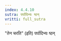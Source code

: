 ```yaml
---
index: 4.4.10
sutra: पर्पादिभ्यः ष्ठन्
vritti: full_sutra
---
```


"तेन चरति" (इति) पर्पादिभ्यः ष्ठन्